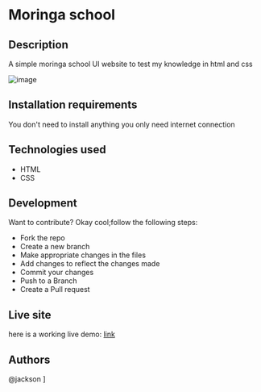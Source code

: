 # Moringa school
## Description
A simple moringa school UI website to test my knowledge in html and css

![image](./Assets/images/README.png)
## Installation requirements
You don't need to install anything you only need internet connection
## Technologies used
<ul>
   <li>HTML</li>
   <li>CSS</li>
</ul>

## Development
  Want to contribute? Okay cool;follow the following steps:
<ul>
   <li>Fork the repo</li>
   <li>Create a new branch</li>
   <li>Make appropriate changes in the files</li>
   <li>Add changes to reflect the changes made</li>
   <li>Commit your changes</li>
   <li>Push to a Branch</li>
   <li>Create a Pull request</li>
</ul>

## Live site
here is a working live demo: [link]()
## Authors
@jackson
        ]